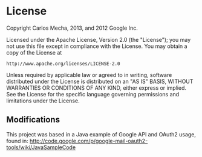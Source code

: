 # License

Copyright Carlos Mecha, 2013, and 2012 Google Inc.

Licensed under the Apache License, Version 2.0 (the "License");
you may not use this file except in compliance with the License.
You may obtain a copy of the License at

    http://www.apache.org/licenses/LICENSE-2.0

Unless required by applicable law or agreed to in writing, software
distributed under the License is distributed on an "AS IS" BASIS,
WITHOUT WARRANTIES OR CONDITIONS OF ANY KIND, either express or implied.
See the License for the specific language governing permissions and
limitations under the License.

## Modifications

This project was based in a Java example of Google API and OAuth2 usage, found
in:
    http://code.google.com/p/google-mail-oauth2-tools/wiki/JavaSampleCode

